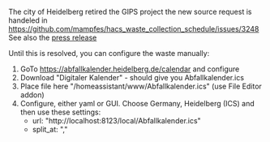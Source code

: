The city of Heidelberg retired the GIPS project the new source request is handeled in https://github.com/mampfes/hacs_waste_collection_schedule/issues/3248 See also the [press release](https://www.heidelberg.de/HD/Presse/25_06_2024++stadt+aktualisiert+den+online-abfallkalender_+alle+entsorgungstermine+auf+einen+blick.html)

Until this is resolved, you can configure the waste manually: 

1. GoTo https://abfallkalender.heidelberg.de/calendar and configure
2. Download "Digitaler Kalender" - should give you Abfallkalender.ics 
3. Place file here "/homeassistant/www/Abfallkalender.ics" (use File Editor addon) 
4. Configure, either yaml or GUI. Choose Germany, Heidelberg (ICS) and then use these settings: 
   - url: "http://localhost:8123/local/Abfallkalender.ics"
   - split_at: ","
